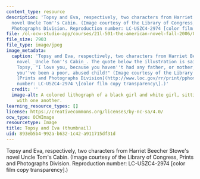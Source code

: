 ```yaml
---
content_type: resource
description: 'Topsy and Eva, respectively, two characters from Harriet Beecher Stowe''s
  novel Uncle Tom''s Cabin. (Image courtesy of the Library of Congress, Prints and
  Photographs Division. Reproduction number: LC-USZC4-2974 [color film copy transparency].)'
file: /ol-ocw-studio-app/courses/21l-501-the-american-novel-fall-2006/893eb5b4992ab6321c42a911715df31d_21l-501f06-th.jpg
file_size: 7903
file_type: image/jpeg
image_metadata:
  caption: 'Topsy and Eva, respectively, two characters from Harriet Beecher Stowe''s
    novel _Uncle Tom''s Cabin_. The quote below the illustration is said by Eva to
    Topsy, "I love you, because you haven''t had any father, or mother, or friends;-because
    you''ve been a poor, abused child!" (Image courtesy of the Library of Congress,
    [Prints and Photographs Division](http://www.loc.gov/rr/print/pphome.html). Reproduction
    number: LC-USZC4-2974 \[color film copy transparency\].)'
  credit: ''
  image-alt: A colored lithograph of a black girl and white girl, sitting affectionately
    with one another.
learning_resource_types: []
license: https://creativecommons.org/licenses/by-nc-sa/4.0/
ocw_type: OCWImage
resourcetype: Image
title: Topsy and Eva (thumbnail)
uid: 893eb5b4-992a-b632-1c42-a911715df31d
---
```

Topsy and Eva, respectively, two characters from Harriet Beecher Stowe's novel Uncle Tom's Cabin. (Image courtesy of the Library of Congress, Prints and Photographs Division. Reproduction number: LC-USZC4-2974 [color film copy transparency].)